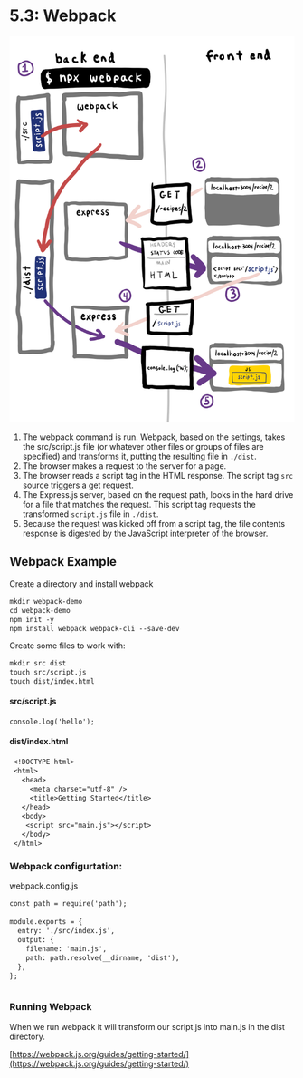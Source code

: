 # 5.3: Webpack

![](../.gitbook/assets/webpac.jpg)



1. The webpack command is run. Webpack, based on the settings, takes the src/script.js file \(or whatever other files or groups of files are specified\) and transforms it, putting the resulting file in `./dist`.
2. The browser makes a request to the server for a page.
3. The browser reads a script tag in the HTML response. The script tag `src` source triggers a get request.
4. The Express.js server, based on the request path, looks in the hard drive for a file that matches the request. This script tag requests the transformed `script.js` file in `./dist`.
5. Because the request was kicked off from a script tag, the file contents response is digested by the JavaScript interpreter of the browser.

## Webpack Example

Create a directory and install webpack

```text
mkdir webpack-demo
cd webpack-demo
npm init -y
npm install webpack webpack-cli --save-dev
```

Create some files to work with:

```text
mkdir src dist
touch src/script.js
touch dist/index.html
```

#### src/script.js

```text
console.log('hello');
```

#### dist/index.html

```text
 <!DOCTYPE html>
 <html>
   <head>
     <meta charset="utf-8" />
     <title>Getting Started</title>
   </head>
   <body>
    <script src="main.js"></script>
   </body>
 </html>
```

### Webpack configurtation:

webpack.config.js

```text
const path = require('path');

module.exports = {
  entry: './src/index.js',
  output: {
    filename: 'main.js',
    path: path.resolve(__dirname, 'dist'),
  },
};
```

```text

```

### Running Webpack

When we run webpack it will transform our script.js into main.js in the dist directory.

  


[https://webpack.js.org/guides/getting-started/](https://webpack.js.org/guides/getting-started/)

